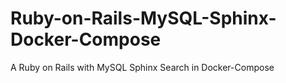 # Ruby-on-Rails-MySQL-Sphinx-Docker-Compose
A Ruby on Rails with MySQL Sphinx Search in Docker-Compose
